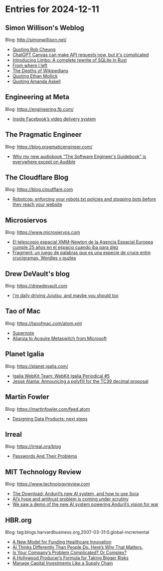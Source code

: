 # Entries for 2024-12-11
## Simon Willison's Weblog 
Blog: http://simonwillison.net/ 

- [Quoting Rob Cheung](https://simonwillison.net/2024/Dec/11/rob-cheung/#atom-everything)
- [ChatGPT Canvas can make API requests now, but it's complicated](https://simonwillison.net/2024/Dec/10/chatgpt-canvas/#atom-everything)
- [Introducing Limbo: A complete rewrite of SQLite in Rust](https://simonwillison.net/2024/Dec/10/introducing-limbo/#atom-everything)
- [From where I left](https://simonwillison.net/2024/Dec/10/from-where-i-left/#atom-everything)
- [The Depths of Wikipedians](https://simonwillison.net/2024/Dec/10/the-depths-of-wikipedians/#atom-everything)
- [Quoting Ethan Mollick](https://simonwillison.net/2024/Dec/10/ethan-mollick/#atom-everything)
- [Quoting Amanda Askell](https://simonwillison.net/2024/Dec/10/amanda-askell/#atom-everything)
## Engineering at Meta 
Blog: https://engineering.fb.com/ 

- [Inside Facebook’s video delivery system](https://engineering.fb.com/2024/12/10/video-engineering/inside-facebooks-video-delivery-system/)
## The Pragmatic Engineer 
Blog: https://blog.pragmaticengineer.com/ 

- [Why my new audiobook “The Software Engineer's Guidebook” is everywhere except on Audible](https://blog.pragmaticengineer.com/why-my-audibook-is-not-on-audible/)
##  The Cloudflare Blog  
Blog: https://blog.cloudflare.com 

- [Robotcop: enforcing your robots.txt policies and stopping bots before they reach your website](https://blog.cloudflare.com/ai-audit-enforcing-robots-txt)
## Microsiervos 
Blog: https://www.microsiervos.com 

- [El telescopio espacial XMM-Newton de la Agencia Espacial Europea cumple 25 años en el espacio cuando iba para diez](https://www.microsiervos.com/archivo/espacio/telescopio-espacial-xmm-newton-25-anos-espacio.html)
- [Fragment: un juego de palabras que es una especie de cruce entre crucigramas, Wordles y puzles](https://www.microsiervos.com/archivo/juegos-y-diversion/fragment-juego-palabras-crucigramas-wordles-puzles.html)
## Drew DeVault's blog 
Blog: https://drewdevault.com 

- [I'm daily driving Jujutsu, and maybe you should too](https://drewdevault.com/2024/12/10/2024-12-10-Daily-driving-jujutsu.html)
## Tao of Mac 
Blog: https://taoofmac.com/atom.xml 

- [Supernote](https://taoofmac.com/space/com/supernote)
- [Alianza to Acquire Metaswitch from Microsoft](https://taoofmac.com/space/links/2024/12/10/1823)
## Planet Igalia 
Blog: https://planet.igalia.com/ 

- [Igalia WebKit Team: WebKit Igalia Periodical #5](https://blogs.igalia.com/webkit/blog/2024/wip-5/)
- [Jesse Alama: Announcing a polyfill for the TC39 decimal proposal](https://jessealama.net/decimal-proposal-polyfill/index.html)
## Martin Fowler 
Blog: https://martinfowler.com/feed.atom 

- [Designing Data Products: next steps](https://martinfowler.com/articles/designing-data-products.html#HowBigShouldDataProductsBe)
## Irreal 
Blog: https://irreal.org/blog 

- [Passwords And Their Problems](https://irreal.org/blog/?p=12633)
## MIT Technology Review 
Blog: https://www.technologyreview.com 

- [The Download: Anduril’s new AI system, and how to use Sora](https://www.technologyreview.com/2024/12/10/1108385/the-download-andurils-new-ai-system-and-how-to-use-sora/)
- [AI’s hype and antitrust problem is coming under scrutiny](https://www.technologyreview.com/2024/12/10/1108141/ais-hype-and-antitrust-problem-is-coming-under-scrutiny/)
- [We saw a demo of the new AI system powering Anduril’s vision for war](https://www.technologyreview.com/2024/12/10/1108354/we-saw-a-demo-of-the-new-ai-system-powering-andurils-vision-for-war/)
## HBR.org 
Blog: tag:blogs.harvardbusiness.org,2007-03-31:0.global-incremental 

- [A New Model for Funding Healthcare Innovation](https://hbr.org/podcast/2024/12/a-new-model-for-funding-healthcare-innovation)
- [AI Thinks Differently Than People Do. Here’s Why That Matters.](https://hbr.org/2024/12/ai-thinks-differently-than-people-do-heres-why-that-matters)
- [Is Your Company’s Problem Complicated? Or Complex?](https://hbr.org/2024/12/is-your-companys-problem-complicated-or-complex)
- [A Hollywood Producer’s Formula for Taking Bigger Risks](https://hbr.org/podcast/2024/12/a-hollywood-producers-formula-for-taking-bigger-risks)
- [Manage Capital Investments Like a Supply Chain](https://hbr.org/2024/12/manage-capital-investments-like-a-supply-chain)